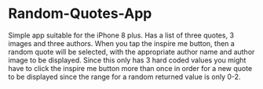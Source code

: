 # Random-Quotes-App
Simple app suitable for the iPhone 8 plus. Has a list of three quotes, 3 images and three authors. When you tap the inspire me button, then a random quote will be selected, with the appropriate author name and author image to be displayed. Since this only has 3 hard coded values you might have to click the inspire me button more than once in order for a new quote to be displayed since the range for a random returned value is only 0-2.
